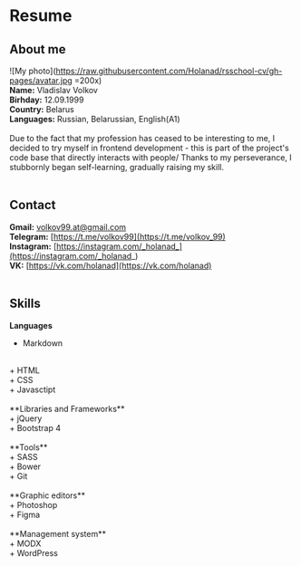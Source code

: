 #  Resume #
## About me ##
![My photo](https://raw.githubusercontent.com/Holanad/rsschool-cv/gh-pages/avatar.jpg =200x)
<br/>
**Name:** Vladislav Volkov
<br/>
**Birhday:** 12.09.1999
<br/>
**Country:** Belarus
<br/>
**Languages:** Russian, Belarussian, English(A1)
<br/>
<br/>
Due to the fact that my profession has ceased to be interesting to me, I decided to try myself in frontend development - this is part of the project's code base that directly interacts with people/ Thanks to my perseverance, I stubbornly began self-learning, gradually raising my skill.
<br/>
<br/>
## Contact ##
**Gmail:** [volkov99.at@gmail.com](mailto:volkov99.at@gmail.com)
<br/>
**Telegram:** [https://t.me/volkov99](https://t.me/volkov_99)
<br/>
**Instagram:** [https://instagram.com/_holanad_](https://instagram.com/_holanad_)
<br/>
**VK:** [https://vk.com/holanad](https://vk.com/holanad)
<br/>
<br/>
## Skills ##
**Languages**
<br/>
+ Markdown
<br/>
+ HTML
<br/>
+ CSS
<br/>
+ Javasctipt 
<br/>
<br/>
**Libraries and Frameworks**
<br/>
+ jQuery
<br/>
+ Bootstrap 4
<br/>
<br/>
**Tools**
<br/>
+ SASS
<br/>
+ Bower
<br/>
+ Git
<br/>
<br/>
**Graphic editors**
<br/>
+ Photoshop
<br/>
+ Figma
<br/>
<br/>
**Management system**
<br/>
+ MODX
<br/>
+ WordPress
